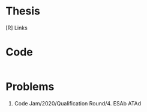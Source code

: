 # Thesis
[R] Links

# Code
```c++

```

# Problems
1. Code Jam/2020/Qualification Round/4. ESAb ATAd
